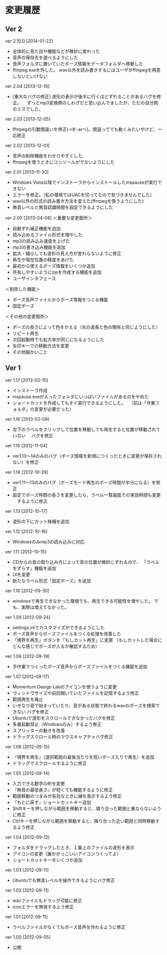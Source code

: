 変更履歴
===============================================================================

Ver 2
-------------------------------------------------------------------------------

ver 2.10.0 [2014-01-22]
* 全体的に見た目や機能などが微妙に変わった
* 音声の保存先を選べるようにした
* 音声フォルダに置いていたポーズ情報をデータフォルダへ移動した
* ffmpeg.exeを外した。
  wav以外を読み書きするにはユーザがffmpegを用意しないといけない


ver 2.04 [2013-12-16]
* [重大なバグの修正] 波形の表示が後半に行くほどずれることがあるバグを修正。
　ずっとmp3変換側のしわざだと思い込んでましたが、ただの自分側のミスでした。

ver 2.03 [2013-12-05]
* ffmpegの引数間違いを修正(-rを-arへ)。間違ってても動くみたいやけど、一応修正


ver 2.02 [2013-12-01]
* 音声の削除機能をわかりやすくした
* ffmpegを使うときにコンソールがでないようにした


ver 2.01 [2013-11-30]
* Windows Vista以降でインストーラからインストールしたinspauseが実行できない
* エラーを修正。（私の環境ではUACを切ってたので気づきませんでした）
* wav以外の形式の読み書き方法を変えた(ffmpegを使うようにした)
* 無音レベルと無音認識時間を設定できるようにした


ver 2.00 [2013-04-08]
＜重要な変更箇所＞
* 自動ずれ補正機能を追加
* 読み込めるファイル形式を増やした
* mp3の読み込み速度を上げた
* mp3の書き込み機能を追加
* 拡大・縮小しても波形の見え方が変わらないように修正
* 再生や現在位置の精度をあげた
* 最初から使えるポーズ情報をいくつか追加
* 共有しやすいようにzipを作成する機能を追加
* ユーザインタフェース


＜削除した機能＞
* ポーズ音声ファイルからポーズ情報をつくる機能
* 固定ポーズ


＜その他の変更箇所＞
* ポーズの長さによって色をかえる（光の波長と色の関係と同じようにした）
* リピート再生
* 次回起動時でも拡大率が同じになるようにした
* 矢印キーでの移動方法を変更
* その他細かいこと


Ver 1
-------------------------------------------------------------------------------

ver 1.17 [2013-02-10]
* インストーラ作成
* inspause.exeが入ったフォルダにいっぱいファイルがあるのをやめた
* ショートカットを作成してもすぐ実行できるようにした。
　（前は「作業フォルダ」の変更が必要だった）


ver 1.16 [2013-02-08]
* 左下のラベルをクリックして位置を移動しても再生すると位置が移動されていない
　バグを修正


ver 1.15 [2012-11-04]
* ver1.13～14のみのバグ（ポーズ情報を新規につくったときに変更が保存されない）を修正


ver 1.14 [2012-10-28]
* ver1.11～13のみのバグ（ポーズモード再生のポーズ時間が半分になる）を修正
* 設定でポーズ時間の長さを変更したら、ラベル一覧画面での実効時間も変更
　するように修正


ver 1.13 [2012-10-17]
* 波形の下にカット候補を追加


ver 1.12 [2012-10-16]
* Windowsのみmp3の読み込みに対応


ver 1.11 [2012-10-15]
* CDからの音の取り込み方によって音の位置が微妙にずれるので、
  「ラベルをずらす」機能を追加
* UIを変更
* 新たなラベル形式「固定ポーズ」を追加


ver 1.10 [2012-09-30]
* windowsで再生できなかった環境でも、再生できる可能性を増やした。
  でも、実際は増えてなかった。


ver 1.09 [2012-09-24]
* settings.iniでカスタマイズができるようにした
* ポーズ音声からポーズファイルをつくる処理を改善した
* 「境界を再生」ボタンを「もしカット再生」に変更
  （もしカットした場合にどんな感じでポーズが入るか確認するため）


ver 1.08 [2012-09-19]
* 手作業でつくったポーズ音声からポーズファイルをつくる機能を追加


ver 1.07 [2012-09-17]
* Momentum Design Labのアイコンを使うように変更
* ウィンドウサイズや前回開いていたファイルを記憶するよう修正
* 範囲再生を廃止
* いきなり音で始まっていたり、音がある状態で終わるwavのポーズを検索できない
  バグを修正
* Ubuntuで波形をスクロールできなかったバグを修正
* 多重起動禁止（Windowsのみ）するよう修正
* スプリッターの動きを改善
* ドラッグスクロール時のマウスキャプチャバグ修正


ver 1.06 [2012-09-15]
* 『境界を再生』（選択範囲の最後当たりを短いポーズ入りで再生）を追加
* ドラッグでスクロールするように修正


ver 1.05 [2012-09-14]
* 入力できる数字の桁を変更
* 『無音の最低長さ』が短くても機能するように修正
* 範囲移動のつまみが有効なときに線を表示するよう修正
* 『もとに戻す』ショートカットキー追加
* Shiftキーを押しながら範囲を移動すると、隣り合った範囲と重ならないように修正
* Ctrlキーを押しながら範囲を移動すると、隣り合った近い範囲と同時移動するよう修正


ver 1.04 [2012-09-12]
* フォルダをドラッグしたとき、１番上のファイルの波形を表示
* アイコンの変更（誰かかっこいいアイコンつくってよ）
* ショートカットキーをいくつか追加


ver 1.03 [2012-09-11]
* Ubuntuでも無音レベルを操作できるようにバグ修正


ver 1.02 [2012-09-11]
* wavファイルもドラッグ可能に修正
* iconエラーを無視するよう修正


ver 1.01 [2012-09-11]
* ラベルファイルがなくてもポーズ音声を作れるように修正


ver 1.00 [2012-09-05]
* 公開

